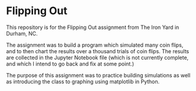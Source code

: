 # Flipping Out

This repository is for the Flipping Out assignment from The Iron Yard in Durham, NC.

The assignment was to build a program which simulated many coin flips, and to then chart the results over a thousand trials of coin flips. The results are collected in the Jupyter Notebook file (which is not currently complete, and which I intend to go back and fix at some point.)

The purpose of this assignment was to practice building simulations as well as introducing the class to graphing using matplotlib in Python.

